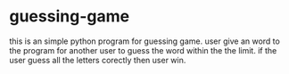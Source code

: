 # guessing-game


this is an simple python program for guessing game.
user give an word to the program for another user to guess the word within the the limit.
if the user guess all the letters corectly then user win.
